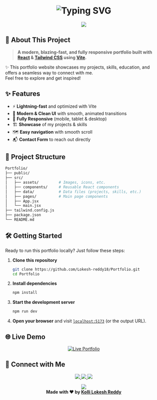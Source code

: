 <h1 align="center">
  <img src="https://readme-typing-svg.demolab.com/?font=Fira+Code&weight=700&size=32&pause=800&color=2E3083&background=FFFFFF00&center=true&vCenter=true&width=700&lines=Hey+there+%F0%9F%91%8B;I'm+Kolli+Lokesh+Reddy;Welcome+to+my+Portfolio+Site+%F0%9F%92%BB" alt="Typing SVG"/>
</h1>

<!-- Animated Divider with theme color shimmer effect -->
<p align="center">
  <img src="https://capsule-render.vercel.app/api?type=rect&color=2e3083&height=10&section=header&animation=twinkling"/>
</p>

## 🚀 About This Project

> **A modern, blazing-fast, and fully responsive portfolio built with [React](https://react.dev/) & [Tailwind CSS](https://tailwindcss.com/) using [Vite](https://vitejs.dev/).**

✨ This portfolio website showcases my projects, skills, education, and offers a seamless way to connect with me.<br>
Feel free to explore and get inspired!


## ✨ Features

- ⚡ **Lightning-fast** and optimized with Vite
- 🎨 **Modern & Clean UI** with smooth, animated transitions
- 📱 **Fully Responsive** (mobile, tablet & desktop)
- 🏗️ **Showcase** of my projects & skills
- 🗺️ **Easy navigation** with smooth scroll
- 📬 **Contact Form** to reach out directly


## 📁 Project Structure

```bash
Portfolio/
├── public/
├── src/
│   ├── assets/         # Images, icons, etc.
│   ├── components/     # Reusable React components
│   ├── data/           # Data files (projects, skills, etc.)
│   ├── pages/          # Main page components
│   ├── App.jsx
│   └── main.jsx
├── tailwind.config.js
├── package.json
└── README.md
```


## 🛠️ Getting Started

Ready to run this portfolio locally? Just follow these steps:

1. **Clone this repository**
    ```bash
    git clone https://github.com/Lokesh-reddy18/Portfolio.git
    cd Portfolio
    ```

2. **Install dependencies**
    ```bash
    npm install
    ```

3. **Start the development server**
    ```bash
    npm run dev
    ```

4. **Open your browser** and visit [`localhost:5173`](http://localhost:5173) (or the output URL).


## 🌐 Live Demo

<p align="center">
  <a href="https://lokesh-reddy18.netlify.app/" target="_blank">
    <img src="https://img.shields.io/badge/Visit%20Live%20Portfolio-2e3083?style=flat-square&logo=about-dot-me&logoColor=white" alt="Live Portfolio"/>
  </a>
</p>


## 🤝 Connect with Me

<p align="center">
  <a href="https://www.linkedin.com/in/kolli-lokesh-reddy/" target="_blank">
    <img src="https://img.shields.io/badge/LinkedIn-2e3083?style=flat-square&logo=linkedin&logoColor=white"/>
  </a>
  <a href="mailto:lokeshreddy.kolli18@gmail.com">
    <img src="https://img.shields.io/badge/Email-2e3083?style=flat-square&logo=gmail&logoColor=white"/>
  </a>
  <a href="https://github.com/Lokesh-reddy18" target="_blank">
    <img src="https://img.shields.io/badge/GitHub-2e3083?style=flat-square&logo=github&logoColor=white"/>
  </a>
</p>

<!-- Animated Footer with theme color wave and shimmer -->
<p align="center">
  <img src="https://capsule-render.vercel.app/api?type=waving&color=2e3083&height=120&section=footer&animation=twinkling"/>
  <br/>
  <b>Made with ❤️ by <a href="https://github.com/Lokesh-reddy18">Kolli Lokesh Reddy</a></b>
</p>
